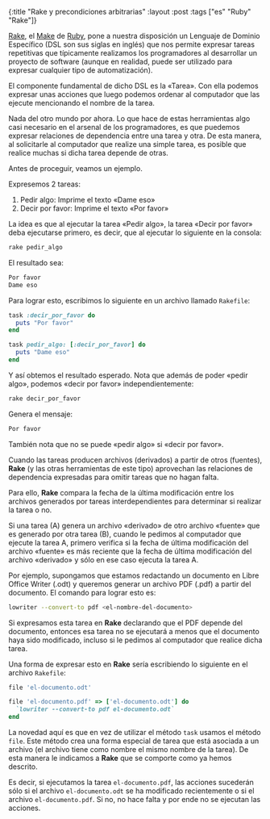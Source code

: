 {:title "Rake y precondiciones arbitrarias"
 :layout :post
 :tags ["es" "Ruby" "Rake"]}

[Rake](https://ruby.github.io/rake/index.html), el
[Make](https://www.gnu.org/software/make/) de
[Ruby](https://www.ruby-lang.org/es/), pone a nuestra disposición un
Lenguaje de Dominio Específico (DSL son sus siglas en inglés) que nos
permite expresar tareas repetitivas que típicamente realizamos los
programadores al desarrollar un proyecto de software (aunque en
realidad, puede ser utilizado para expresar cualquier tipo de
automatización).

El componente fundamental de dicho DSL es la «Tarea». Con ella podemos
expresar unas acciones que luego podemos ordenar al computador que las
ejecute mencionando el nombre de la tarea.

Nada del otro mundo por ahora. Lo que hace de estas herramientas algo
casi necesario en el arsenal de los programadores, es que puedemos
expresar relaciones de dependencia entre una tarea y otra. De esta
manera, al solicitarle al computador que realize una simple tarea, es
posible que realice muchas si dicha tarea depende de otras.

Antes de proceguir, veamos un ejemplo.

Expresemos 2 tareas:

 1. Pedir algo: Imprime el texto «Dame eso»
 2. Decir por favor: Imprime el texto «Por favor»

La idea es que al ejecutar la tarea «Pedir algo», la tarea «Decir por
favor» deba ejecutarse primero, es decir, que al ejecutar lo siguiente
en la consola:

```sh
rake pedir_algo
```

El resultado sea:

```sh
Por favor
Dame eso
```

Para lograr esto, escribimos lo siguiente en un archivo llamado `Rakefile`:

```ruby
task :decir_por_favor do
  puts "Por favor"
end

task pedir_algo: [:decir_por_favor] do
  puts "Dame eso"
end
```

Y así obtemos el resultado esperado. Nota que además de poder «pedir
algo», podemos «decir por favor» independientemente:

```sh
rake decir_por_favor
```

Genera el mensaje:

```sh
Por favor
```

También nota que no se puede «pedir algo» si «decir por favor».

Cuando las tareas producen archivos (derivados) a partir de otros
(fuentes), **Rake** (y las otras herramientas de este tipo) aprovechan
las relaciones de dependencia expresadas para omitir tareas que no
hagan falta.

Para ello, **Rake** compara la fecha de la última modificación entre
los archivos generados por tareas interdependientes para determinar si
realizar la tarea o no.

Si una tarea (A) genera un archivo «derivado» de otro archivo
«fuente» que es generado por otra tarea (B), cuando le pedimos al
computador que ejecute la tarea A, primero verifica si la fecha de
última modificación del archivo «fuente» es más reciente que la
fecha de última modificación del archivo «derivado» y sólo en ese caso
ejecuta la tarea A.

Por ejemplo, supongamos que estamos redactando un documento en Libre
Office Writer (.odt) y queremos generar un archivo PDF (.pdf) a
partir del documento. El comando para lograr esto es:

```sh
lowriter --convert-to pdf <el-nombre-del-documento>
```

Si expresamos esta tarea en **Rake** declarando que el PDF depende del
documento, entonces esa tarea no se ejecutará a menos que el documento
haya sido modificado, incluso si le pedimos al computador que realice
dicha tarea.

Una forma de expresar esto en **Rake** sería escribiendo lo siguiente
en el archivo `Rakefile`:

```ruby
file 'el-documento.odt'

file 'el-documento.pdf' => ['el-documento.odt'] do
  `lowriter --convert-to pdf el-documento.odt`
end
```

La novedad aquí es que en vez de utilizar el método `task` usamos el
método `file`. Este método crea una forma especial de tarea que está
asociada a un archivo (el archivo tiene como nombre el mismo nombre de
la tarea). De esta manera le indicamos a **Rake** que se comporte como
ya hemos descrito.

Es decir, si ejecutamos la tarea `el-documento.pdf`, las acciones
sucederán sólo si el archivo `el-documento.odt` se ha modificado
recientemente o si el archivo `el-documento.pdf`. Si no, no hace falta
y por ende no se ejecutan las acciones.

